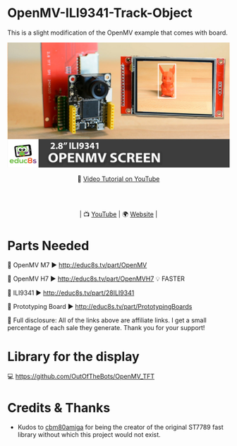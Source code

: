 # OpenMV-ILI9341-Track-Object

This is a slight modification of the OpenMV example that comes with board.

<p align="center">
  <img src="demo.jpg" alt="ST7789 Thermometer" width="1280">
</p>

<p align="center">
🎥 <a href="https://www.youtube.com/watch?v=-nECx4DOE84">Video Tutorial on YouTube</a>
</p>

<br>
<br>
<p align="center">
| 📺 <a href="https://www.youtube.com/educ8s">YouTube</a>
| 🌍 <a href="http://www.educ8s.tv">Website</a> | <br>
</p>


# Parts Needed

🛒 OpenMV M7 ▶ http://educ8s.tv/part/OpenMV

🛒 OpenMV H7 ▶ http://educ8s.tv/part/OpenMVH7  💡 FASTER

🛒 ILI9341 ▶ http://educ8s.tv/part/28ILI9341

🛒 Prototyping Board ▶ http://educ8s.tv/part/PrototypingBoards

💖 Full disclosure: All of the links above are affiliate links. I get a small percentage of each sale they generate. Thank you for your support!

# Library for the display

💻 https://github.com/OutOfTheBots/OpenMV_TFT

# Credits & Thanks

  - Kudos to [cbm80amiga](https://github.com/cbm80amiga) for being the creator of the original ST7789 fast library without which this project would not exist.


